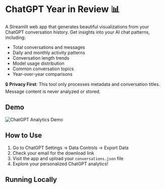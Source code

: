 # ChatGPT Year in Review 📊

A Streamlit web app that generates beautiful visualizations from your ChatGPT conversation history. Get insights into your AI chat patterns, including:

- Total conversations and messages
- Daily and monthly activity patterns
- Conversation length trends
- Model usage distribution
- Common conversation topics
- Year-over-year comparisons

🔒 **Privacy First**: This tool only processes metadata and conversation titles. Message content is never analyzed or stored.

## Demo
![ChatGPT Analytics Demo](https://github.com/gmfennema/chat_gpt_analytics/blob/main/GPT_Analytics_Demo.gif)

## How to Use

1. Go to ChatGPT Settings → Data Controls → Export Data
2. Check your email for the download link
3. Visit the app and upload your `conversations.json` file
4. Explore your personalized ChatGPT analytics!

## Running Locally
